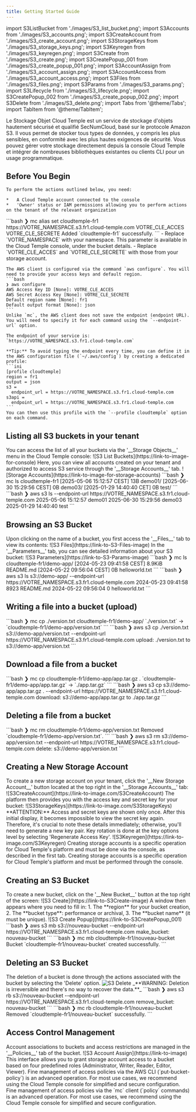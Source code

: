 ```yaml
---
title: Getting Started Guide
---
```

import S3ListBucket from './images/S3_list_bucket.png';
import S3Accounts from './images/S3_accounts.png';
import S3CreateAccount from './images/S3_create_account.png';
import S3StorageKeys from './images/S3_storage_keys.png';
import S3Keyregen from './images/S3_keyregen.png';
import S3Create from './images/S3_create.png';
import S3CreatePopup_001 from './images/S3_create_popup_001.png';
import S3AccountAssign from './images/S3_account_assign.png';
import S3AccountAccess from './images/S3_account_access.png';
import S3Files from './images/S3_files.png';
import S3Params from './images/S3_params.png';
import S3Lifecycle from './images/S3_lifecycle.png';
import S3CreatePopup_002 from './images/S3_create_popup_002.png';
import S3Delete from './images/S3_delete.png';
import Tabs from '@theme/Tabs';
import TabItem from '@theme/TabItem';

Le Stockage Objet Cloud Temple est un service de stockage d'objets hautement sécurisé et qualifié SecNumCloud, basé sur le protocole Amazon S3. Il vous permet de stocker tous types de données, y compris les plus sensibles, en conformité avec les plus hautes exigences de sécurité. Vous pouvez gérer votre stockage directement depuis la console Cloud Temple et intégrer de nombreuses bibliothèques existantes ou clients CLI pour un usage programmatique.

## Before You Begin

<Tabs>
  <TabItem value="Console Cloud Temple" label="Console Cloud Temple" default>

    To perform the actions outlined below, you need:

    *   A Cloud Temple account connected to the console
    *   'Owner' status or IAM permissions allowing you to perform actions on the tenant of the relevant organization

  </TabItem>
  <TabItem value="MC CLI" label="MC CLI">
    ```bash
    ❯ mc alias set cloudtemple-fr1 https://VOTRE_NAMESPACE.s3.fr1.cloud-temple.com VOTRE_CLE_ACCES VOTRE_CLE_SECRETE
    Added `cloudtemple-fr1` successfully.
    ```
    - Replace `VOTRE_NAMESPACE` with your namespace. This parameter is available in the Cloud Temple console, under the bucket details.
    - Replace `VOTRE_CLE_ACCES` and `VOTRE_CLE_SECRETE` with those from your storage account.

  </TabItem>
  <TabItem value="AWS CLI" label="AWS CLI">

    The AWS client is configured via the command `aws configure`. You will need to provide your access keys and default region.
    ```bash
    ❯ aws configure
    AWS Access Key ID [None]: VOTRE_CLE_ACCES
    AWS Secret Access Key [None]: VOTRE_CLE_SECRETE
    Default region name [None]: fr1
    Default output format [None]: json
    ```
    Unlike `mc`, the AWS client does not save the endpoint (endpoint URL). You will need to specify it for each command using the `--endpoint-url` option.

    The endpoint of your service is: `https://VOTRE_NAMESPACE.s3.fr1.cloud-temple.com`

    **Tip:** To avoid typing the endpoint every time, you can define it in the AWS configuration file (`~/.aws/config`) by creating a dedicated profile:
    ```ini
    [profile cloudtemple]
    region = fr1
    output = json
    s3 =
      endpoint_url = https://VOTRE_NAMESPACE.s3.fr1.cloud-temple.com
    s3api =
      endpoint_url = https://VOTRE_NAMESPACE.s3.fr1.cloud-temple.com
    ```
    You can then use this profile with the `--profile cloudtemple` option on each command.


  </TabItem>

</Tabs>

## Listing all S3 buckets in your tenant

<Tabs>
  <TabItem value="Console Cloud Temple" label="Console Cloud Temple" default>
    You can access the list of all your buckets via the '__Storage Objects__' menu in the Cloud Temple console:
    ![S3 List Buckets](https://link-to-image-for-console)
    Here, you can view all accounts created on your tenant and authorized to access S3 service through the '__Storage Accounts__' tab.
    ![Storage Accounts](https://link-to-image-for-storage-accounts)
  </TabItem>
  <TabItem value="MC CLI" label="MC CLI">
    ```bash
    ❯ mc ls cloudtemple-fr1
    [2025-05-06 15:12:57 CEST]     13B demo01/
    [2025-06-30 15:29:56 CEST]      0B demo03/
    [2025-01-29 14:40:40 CET]      0B test/
    ```
  </TabItem>
  <TabItem value="AWS CLI" label="AWS CLI">
    ```bash
    ❯ aws s3 ls --endpoint-url https://VOTRE_NAMESPACE.s3.fr1.cloud-temple.com
    2025-05-06 15:12:57 demo01
    2025-06-30 15:29:56 demo03
    2025-01-29 14:40:40 test
    ```
  </TabItem>

</Tabs>

## Browsing an S3 Bucket
<Tabs>
  <TabItem value="Console Cloud Temple" label="Console Cloud Temple" default>
    Upon clicking on the name of a bucket, you first access the '__Files__' tab to view its contents:
    ![S3 Files](https://link-to-S3-Files-image)
    In the '__Parameters__' tab, you can see detailed information about your S3 bucket:
    ![S3 Parameters](https://link-to-S3-Params-image)
  </TabItem>
  <TabItem value="MC CLI" label="MC CLI">
    ```bash
    ❯ mc ls cloudtemple-fr1/demo-app/
    [2024-05-23 09:41:58 CEST] 8.9KiB README.md
    [2024-05-22 09:56:04 CEST]      0B helloworld.txt
    ```
  </TabItem>

  <TabItem value="AWS CLI" label="AWS CLI">
    ```bash
    ❯ aws s3 ls s3://demo-app/ --endpoint-url https://VOTRE_NAMESPACE.s3.fr1.cloud-temple.com
    2024-05-23 09:41:58       8923 README.md
    2024-05-22 09:56:04          0 helloworld.txt
    ```
  </TabItem>

</Tabs>

## Writing a file into a bucket (upload)
<Tabs>
  <TabItem value="MC CLI" label="MC CLI" default>
    ```bash
    ❯ mc cp ./version.txt cloudtemple-fr1/demo-app/
    `./version.txt` -> `cloudtemple-fr1/demo-app/version.txt`
    ```
  </TabItem>

  <TabItem value="AWS CLI" label="AWS CLI">
    ```bash
    ❯ aws s3 cp ./version.txt s3://demo-app/version.txt --endpoint-url https://VOTRE_NAMESPACE.s3.fr1.cloud-temple.com
    upload: ./version.txt to s3://demo-app/version.txt
    ```
  </TabItem>

</Tabs>

## Download a file from a bucket
<Tabs>
  <TabItem value="MC CLI" label="MC CLI" default>
    ```bash
    ❯ mc cp cloudtemple-fr1/demo-app/app.tar.gz .
    `cloudtemple-fr1/demo-app/app.tar.gz` -> `./app.tar.gz`
    ```
  </TabItem>

  <TabItem value="AWS CLI" label="AWS CLI">
    ```bash
    ❯ aws s3 cp s3://demo-app/app.tar.gz . --endpoint-url https://VOTRE_NAMESPACE.s3.fr1.cloud-temple.com
    download: s3://demo-app/app.tar.gz to ./app.tar.gz
    ```
  </TabItem>

</Tabs>

## Deleting a file from a bucket
<Tabs>
  <TabItem value="MC CLI" label="MC CLI" default>
    ```bash
    ❯ mc rm cloudtemple-fr1/demo-app/version.txt
    Removed `cloudtemple-fr1/demo-app/version.txt`.
    ```
  </TabItem>

  <TabItem value="AWS CLI" label="AWS CLI">
    ```bash
    ❯ aws s3 rm s3://demo-app/version.txt --endpoint-url https://VOTRE_NAMESPACE.s3.fr1.cloud-temple.com
    delete: s3://demo-app/version.txt
    ```
  </TabItem>

</Tabs>

## Creating a New Storage Account
<Tabs>
  <TabItem value="Console Cloud Temple" label="Console Cloud Temple" default>
    To create a new storage account on your tenant, click the '__New Storage Account__' button located at the top right in the '__Storage Accounts__' tab:
    ![S3CreateAccount](https://link-to-image.com/S3CreateAccount)
    The platform then provides you with the access key and secret key for your bucket:
    ![S3StorageKeys](https://link-to-image.com/S3StorageKeys)
    **ATTENTION:** Access and secret keys are shown only once. After this initial display, it becomes impossible to view the secret key again. Therefore, it's crucial to note these details immediately; otherwise, you'll need to generate a new key pair.
    Key rotation is done at the key options level by selecting 'Regenerate Access Key'.
    ![S3Keyregen](https://link-to-image.com/S3Keyregen)
  </TabItem>
  <TabItem value="AWS CLI" label="AWS CLI">
    Creating storage accounts is a specific operation for Cloud Temple's platform and must be done via the console, as described in the first tab.
  </TabItem>
  <TabItem value="MC CLI" label="MC CLI">
    Creating storage accounts is a specific operation for Cloud Temple's platform and must be performed through the console.
  </TabItem>
</Tabs>

## Creating an S3 Bucket
<Tabs>
  <TabItem value="Console Cloud Temple" label="Console Cloud Temple" default>
    To create a new bucket, click on the '__New Bucket__' button at the top right of the screen:
    ![S3 Create](https://link-to-S3Create-image)
    A window then appears where you need to fill in:
    1. The **region** for your bucket creation,
    2. The **bucket type**: performance or archival,
    3. The **bucket name** (it must be unique).
    ![S3 Create Popup](https://link-to-S3CreatePopup_001)
  </TabItem>
  <TabItem value="AWS CLI" label="AWS CLI">
    ```bash
    ❯ aws s3 mb s3://nouveau-bucket --endpoint-url https://VOTRE_NAMESPACE.s3.fr1.cloud-temple.com
    make_bucket: nouveau-bucket
    ```
  </TabItem>
  <TabItem value="MC CLI" label="MC CLI">
    ```bash
    ❯ mc mb cloudtemple-fr1/nouveau-bucket
    Bucket `cloudtemple-fr1/nouveau-bucket` created successfully.
    ```
  </TabItem>
</Tabs>

## Deleting an S3 Bucket
<Tabs>
  <TabItem value="Console Cloud Temple" label="Console Cloud Temple" default>
    The deletion of a bucket is done through the actions associated with the bucket by selecting the 'Delete' option.
    <img src={S3Delete} alt="S3 Delete" />
    _**WARNING: Deletion is irreversible and there's no way to recover the data.**_
  </TabItem>
  <TabItem value="AWS CLI" label="AWS CLI">
    ```bash
    ❯ aws s3 rb s3://nouveau-bucket --endpoint-url https://VOTRE_NAMESPACE.s3.fr1.cloud-temple.com
    remove_bucket: nouveau-bucket
    ```
  </TabItem>
  <TabItem value="MC CLI" label="MC CLI">
    ```bash
    ❯ mc rb cloudtemple-fr1/nouveau-bucket
    Removed `cloudtemple-fr1/nouveau-bucket` successfully.
    ```
  </TabItem>
</Tabs>

## Access Control Management
<Tabs>
  <TabItem value="Console Cloud Temple" label="Console Cloud Temple" default>
    Account associations to buckets and access restrictions are managed in the '__Policies__' tab of the bucket.
    ![S3 Account Assign](https://link-to-image)
    This interface allows you to grant storage account access to a bucket based on four predefined roles (Administrator, Writer, Reader, Editor, Viewer).
  </TabItem>
  <TabItem value="AWS CLI" label="AWS CLI">
    Fine management of access policies via the AWS CLI (`put-bucket-policy`) is an advanced operation. For most use cases, we recommend using the Cloud Temple console for simplified and secure configuration.
  </TabItem>
  <TabItem value="MC CLI" label="MC CLI">
    Fine management of access policies via the `mc` client (`policy` commands) is an advanced operation. For most use cases, we recommend using the Cloud Temple console for simplified and secure configuration.
  </TabItem>
</Tabs>
